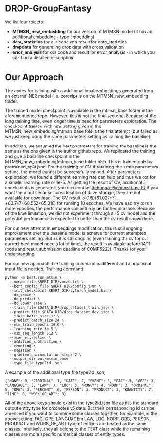 # DROP-GroupFantasy

We list four folders:
- **MTMSN_new_embedding** for our version of MTMSN model (it has an additional embedding - type embedding)
- **data_statistics** for our code and result for data_statistics
- **dropdata** for generating drop data with cross validation
- **error_analysis** for our code and result for error_analysis - in which you can find a detailed description

# Our Approach

The codes for training with a additional input embeddings generated from an external NER model (i.e. corenlp) is on the MTMSN_new_embedding folder. 

The trained model checkpoint is available in the mtmsn_base folder in the aforementioned repo. However, this is not the finalized one. Because of the long training time, even longer time is need for parameters exploration. The checkpoint trained with new setting given in the MTMSN_new_embedding/mtmsn_base fold is the first attempt (but failed as we just keep using the same parameters setting as training the baseline). 

In addition, we assumed the best parameters for training the baseline is the same as the one given in the author github repo. We replicated the training and give a baseline checkpoint in the MTMSN_new_embedding/mtmsn_base folder also. This is trained only by pretrained_split.json. For the training of CV, if retaining the same parameters setting, the model cannot be successfully trained. After parameters exploration, we found a different learning rate can help and thus we opt for a smaller learning rate of 1e-5. As getting the result of CV, additional 5 checkpoints is generated, you can contact ttchungac@connect.ust.hk if you want them but because consideration of drive storage, they are not available for download. The CV result is (1/5)(61.027+?+63.747+68.552+65.318) for running 10 epoches. We have also try to run more epoches, the performance can actually be further increase. Because of the time limitation, we did not experiment through all 5 cv model and the potential performance is expected to better than the cv result shown here.

For our new attempt in embeddings modification, this is still ongoing, improvement over the baseline model is acheive for current attempted parameters setting. But as it is still ongoing (even training the cv for our current best model need a lot of time), the result is available before 14/11 (code and result submission deadline of COMP5222). Thanks for your understanding.

For our new approach, the training command is different and a additional input file is needed,
Training command:
```
python -m bert.run_mtmsn \
  --vocab_file $BERT_DIR/vocab.txt \
  --bert_config_file $BERT_DIR/config.json \
  --init_checkpoint $BERT_DIR/pytorch_model.bin \
  --do_train \
  --do_predict \
  --do_lower_case \
  --train_file $DATA_DIR/drop_dataset_train.json \
  --predict_file $DATA_DIR/drop_dataset_dev.json \
  --train_batch_size 12 \
  --predict_batch_size 24 \
  --num_train_epochs 10.0 \
  --learning_rate 3e-5 \
  --max_seq_length 512 \
  --span_extraction \
  --addition_subtraction \
  --counting \
  --negation \
  --gradient_accumulation_steps 2 \
  --output_dir out/mtmsn_base
  --type_file type2id.json
  ```
  
  A example of the additional type_file type2id.json,
  ```
  {"NONE": 0, "CARDINAL": 1, "DATE": 2, "EVENT": 3, "FAC": 3, "GPE": 3, "LANGUAGE": 3, "LAW": 3, "LOC": 3, "MONEY": 4, "NORP": 3, "ORDINAL": 5, "ORG": 3, "PERCENT": 6, "PERSON": 3, "PRODUCT": 3, "QUANTITY": 7, "TIME": 8, "WORK_OF_ART": 3}
  ```
All of the above keys should exist in the type2id.json file as it is the standard output entity type for ontonotes v5 data. But their corresponding id can be amended if you want to combine some classes together, for example, in the above setting, FAC, GPE, LANGUAGEm LAW, LOC, NORP, ORG, PERSON, PRODUCT and WORK_OF_ART type of entities are treated as the same classes. Intuitively, they all belong to the TEXT class while the remaining classes are more specific numerical classes of entity types.

